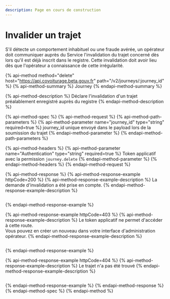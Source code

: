 ```yaml
---
description: Page en cours de construction
---
```


# Invalider un trajet

S'il détecte un comportement inhabituel ou une fraude avérée, un opérateur doit communiquer auprès du Service l'invalidation du trajet concerné dès lors qu'il est déjà inscrit dans le registre. Cette invalidation doit avoir lieu dès que l'opérateur a connaissance de cette irrégularité.

{% api-method method="delete" host="https://api.covoiturage.beta.gouv.fr" path="/v2/journeys/:journey\_id" %}
{% api-method-summary %}
Journey 
{% endapi-method-summary %}

{% api-method-description %}
Déclare l'invalidation d'un trajet préalablement enregistré auprès du registre
{% endapi-method-description %}

{% api-method-spec %}
{% api-method-request %}
{% api-method-path-parameters %}
{% api-method-parameter name="journey\_id" type="string" required=true %}
journey\_id unique envoyé dans le payload lors de la soumission du trajet
{% endapi-method-parameter %}
{% endapi-method-path-parameters %}

{% api-method-headers %}
{% api-method-parameter name="Authentication" type="string" required=true %}
Token applicatif avec la permission `journey.delete`
{% endapi-method-parameter %}
{% endapi-method-headers %}
{% endapi-method-request %}

{% api-method-response %}
{% api-method-response-example httpCode=200 %}
{% api-method-response-example-description %}
La demande d'invalidation a été prise en compte.
{% endapi-method-response-example-description %}

```

```
{% endapi-method-response-example %}

{% api-method-response-example httpCode=403 %}
{% api-method-response-example-description %}
Le token applicatif ne permet d'accéder à cette route.   
Vous pouvez en créer un nouveau dans votre interface d'administration opérateur.
{% endapi-method-response-example-description %}

```

```
{% endapi-method-response-example %}

{% api-method-response-example httpCode=404 %}
{% api-method-response-example-description %}
Le trajet n'a pas été trouvé
{% endapi-method-response-example-description %}

```

```
{% endapi-method-response-example %}
{% endapi-method-response %}
{% endapi-method-spec %}
{% endapi-method %}

